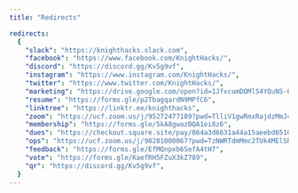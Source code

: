 ```yaml
---
title: "Redirects"

redirects:
  {
    "slack": "https://knighthacks.slack.com",
    "facebook": "https://www.facebook.com/KnightHacks/",
    "discord": "https://discord.gg/Kv5g9vf",
    "instagram": "https://www.instagram.com/KnightHacks/",
    "twitter": "https://www.twitter.com/KnightHacks/",
    "marketing": "https://drive.google.com/open?id=1JfvcumDOMlS4YQuNS-6NvCh2cn52JrA2",
    "resume": "https://forms.gle/p2TbagqardN9MPfC6",
    "linktree": "https://linktr.ee/knighthacks",
    "zoom": "https://ucf.zoom.us/j/95272477189?pwd=TlliV1gwRmxRajdzMmJ4N1ZhRmp4Zz09",
    "membership": "https://forms.gle/5kA8gwazBQA1ei8z6",
    "dues": "https://checkout.square.site/pay/864a3d6631a44a15aeebd65104a6f9e1",
    "ops": "https://ucf.zoom.us/j/98281000067?pwd=TzNWRTdmMmc2TUk4MElSREhLRGp1UT09",
    "feedback": "https://forms.gle/EfMQnpxb6SefA4tH7",
    "vote": "https://forms.gle/KaefRH5FZuX3kZ789",
    "qr": "https://discord.gg/Kv5g9vf",
  }
---
```

